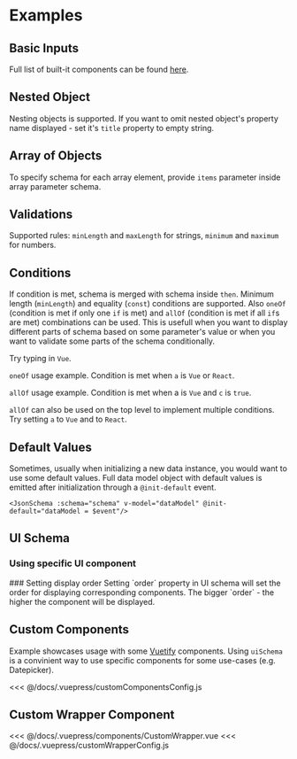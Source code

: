 # Examples
## Basic Inputs
Full list of built-it components can be found [here](/guide/#built-in-components).
<Demo schema-name="basic"/>

## Nested Object
Nesting objects is supported. If you want to omit nested object's property name displayed - set it's `title` property to empty string.
<Demo schema-name="nested"/>

## Array of Objects
To specify schema for each array element, provide `items` parameter inside array parameter schema.
<Demo schema-name="arrayOfObjects"/>

## Validations
Supported rules: `minLength` and `maxLength` for strings, `minimum` and `maximum` for numbers.
<Demo schema-name="home"/>

## Conditions
If condition is met, schema is merged with schema inside `then`. Minimum length (`minLength`) and equality (`const`) conditions are supported. Also `oneOf` (condition is met if only one `if` is met) and `allOf` (condition is met if all `if`s are met) combinations can be used. This is usefull when you want to display different parts of schema based on some parameter's value or when you want to validate some parts of the schema conditionally.

Try typing in `Vue`.
<Demo schema-name="conditions"/>

`oneOf` usage example. Condition is met when `a` is `Vue` or `React`.
<Demo schema-name="conditionsOneOf"/>

`allOf` usage example. Condition is met when a is `Vue` and `c` is `true`.
<Demo schema-name="conditionsAllOf"/>

`allOf` can also be used on the top level to implement multiple conditions. Try setting `a` to `Vue` and to `React`.
<Demo schema-name="conditionsAllOfSeveral"/>

## Default Values
Sometimes, usually when initializing a new data instance, you would want to use some default values. Full data model object with default values is emitted after initialization through a `@init-default` event.
``` vue
<JsonSchema :schema="schema" v-model="dataModel" @init-default="dataModel = $event"/>
```
<Demo schema-name="defaults" :use-defaults="true"/>

## UI Schema
### Using specific UI component
<Demo schema-name="radio" :use-ui-schema="true" :use-defaults="true"/>
### Setting display order
Setting `order` property in UI schema will set the order for displaying corresponding components. The bigger `order` - the higher the component will be displayed.
<Demo schema-name="order" :use-ui-schema="true" :use-defaults="true"/>

## Custom Components
Example showcases usage with some [Vuetify](https://vuetifyjs.com/) components. Using `uiSchema` is a convinient way to use specific components for some use-cases (e.g. Datepicker).
<Demo schema-name="customComponents" :use-ui-schema="true" :use-custom-components="true"/>

<SourceCode title="Components Config">
<<< @/docs/.vuepress/customComponentsConfig.js
</SourceCode>

## Custom Wrapper Component
<Demo schema-name="basic" :use-custom-wrapper="true"/>

<SourceCode title="CustomWrapper.vue">
<<< @/docs/.vuepress/components/CustomWrapper.vue
</SourceCode>

<SourceCode title="Wrapper Config">
<<< @/docs/.vuepress/customWrapperConfig.js
</SourceCode>